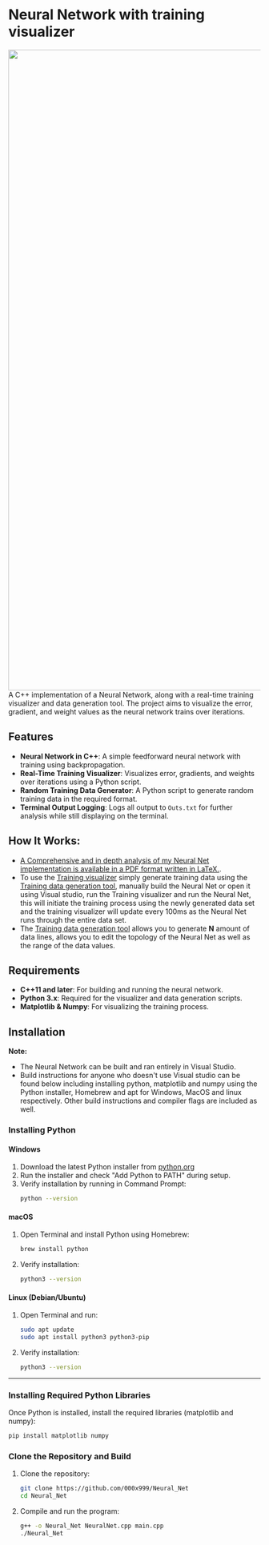 # Neural Network with training visualizer
<img align="right" width="1280" src="https://github.com/000x999/000x999_gifs/blob/main/ShorterVers_1.gif">
A C++ implementation of a Neural Network, along with a real-time training visualizer and data generation tool. The project aims to visualize the error, gradient, and weight values as the neural network trains over iterations.

## Features
- **Neural Network in C++**: A simple feedforward neural network with training using backpropagation.
- **Real-Time Training Visualizer**: Visualizes error, gradients, and weights over iterations using a Python script.
- **Random Training Data Generator**: A Python script to generate random training data in the required format.
- **Terminal Output Logging**: Logs all output to `Outs.txt` for further analysis while still displaying on the terminal.

## How It Works:
- [A Comprehensive and in depth analysis of my Neural Net implementation is available in a PDF format written in LaTeX.](https://github.com/000x999/Neural_Net/blob/main/Comprehensive_Analasys_NeuralNetwork_000x999.pdf).
- To use the [Training visualizer](https://github.com/000x999/Neural_Net/blob/main/ErrorPlotter.py) simply generate training data using the [Training data generation tool](https://github.com/000x999/Neural_Net/blob/main/TrainingDataOuput.py), manually build the Neural Net or open it using Visual studio,
run the Training visualizer and run the Neural Net, this will initiate the training process using the newly generated data set and the training visualizer will update every 100ms as the Neural Net runs through the entire data set.
- The [Training data generation tool](https://github.com/000x999/Neural_Net/blob/main/TrainingDataOuput.py) allows you to generate **N** amount of data lines, allows you to edit the topology of the Neural Net as well as the range of the data values.
## Requirements
- **C++11 and later**: For building and running the neural network.
- **Python 3.x**: Required for the visualizer and data generation scripts.
- **Matplotlib & Numpy**: For visualizing the training process.


## Installation
**Note:**
- The Neural Network can be built and ran entirely in Visual Studio.
- Build instructions for anyone who doesn't use Visual studio can be found below including installing python, matplotlib and numpy using the Python installer, Homebrew and apt for Windows, MacOS and linux respectively. Other build instructions and compiler flags are included as well.
### Installing Python

#### Windows
1. Download the latest Python installer from [python.org](https://www.python.org/downloads/)
2. Run the installer and check "Add Python to PATH" during setup.
3. Verify installation by running in Command Prompt:
    ```bash
    python --version
    ```

#### macOS
1. Open Terminal and install Python using Homebrew:
    ```bash
    brew install python
    ```

2. Verify installation:
    ```bash
    python3 --version
    ```

#### Linux (Debian/Ubuntu)
1. Open Terminal and run:
    ```bash
    sudo apt update
    sudo apt install python3 python3-pip
    ```

2. Verify installation:
    ```bash
    python3 --version
    ```

---

### Installing Required Python Libraries

Once Python is installed, install the required libraries (matplotlib and numpy):

```bash
pip install matplotlib numpy
```

### Clone the Repository and Build
1. Clone the repository:
    ```bash
    git clone https://github.com/000x999/Neural_Net
    cd Neural_Net
    ```
2. Compile and run the program:
    ```bash
    g++ -o Neural_Net NeuralNet.cpp main.cpp
    ./Neural_Net
    ```
